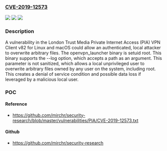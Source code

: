 ### [CVE-2019-12573](https://cve.mitre.org/cgi-bin/cvename.cgi?name=CVE-2019-12573)
![](https://img.shields.io/static/v1?label=Product&message=n%2Fa&color=blue)
![](https://img.shields.io/static/v1?label=Version&message=n%2Fa&color=blue)
![](https://img.shields.io/static/v1?label=Vulnerability&message=n%2Fa&color=brighgreen)

### Description

A vulnerability in the London Trust Media Private Internet Access (PIA) VPN Client v82 for Linux and macOS could allow an authenticated, local attacker to overwrite arbitrary files. The openvpn_launcher binary is setuid root. This binary supports the --log option, which accepts a path as an argument. This parameter is not sanitized, which allows a local unprivileged user to overwrite arbitrary files owned by any user on the system, including root. This creates a denial of service condition and possible data loss if leveraged by a malicious local user.

### POC

#### Reference
- https://github.com/mirchr/security-research/blob/master/vulnerabilities/PIA/CVE-2019-12573.txt

#### Github
- https://github.com/mirchr/security-research

